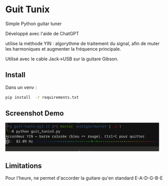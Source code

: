 # Guit Tunix

Simple Python guitar tuner

Développé avec l'aide de ChatGPT

utilise la méthode YIN : algorythme de traitement du signal, afin de muter les harmoniques et augmenter la fréquence principale.

Utilisé avec le cable Jack->USB sur la guitare Gibson.

## Install
Dans un venv :

```bash
pip install  -r requirements.txt
```

## Screenshot Demo

![Animation du déplacement du curseur et sélection de la note pour accorder la guitare](./snapshot/demo.gif)

## Limitations

Pour l'heure, ne permet d'accorder la guitare qu'en standard E-A-D-G-B-E

